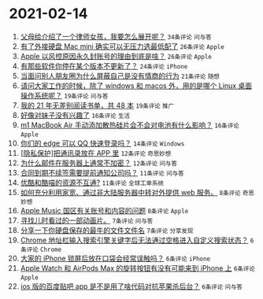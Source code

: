 # 2021-02-14

1. [父母给介绍了一个律师女孩，我要怎么展开呢？](https://www.v2ex.com/t/753263) `34条评论` `问与答`
1. [有了外接硬盘 Mac mini 确实可以无压力选最低配了](https://www.v2ex.com/t/753250) `26条评论` `Apple`
1. [Apple 以风控原因永久封账号的理由到底是啥？](https://www.v2ex.com/t/753265) `26条评论` `Apple`
1. [有那些软件你停在某个版本不更新了？](https://www.v2ex.com/t/753273) `24条评论` `iPhone`
1. [当面问别人朋友圈为什么屏蔽自己是没有情商的行为](https://www.v2ex.com/t/753261) `21条评论` `随想`
1. [请问大家工作的时候，除了 windows 和 macos 外，用的是哪个 Linux 桌面操作系统呢？](https://www.v2ex.com/t/753283) `19条评论` `问与答`
1. [我的 21 年无差别阅读书单，共 48 本](https://www.v2ex.com/t/753268) `19条评论` `推广`
1. [好像对妹子没有兴趣了](https://www.v2ex.com/t/753295) `16条评论` `生活`
1. [m1 MacBook Air 手动添加散热硅片会不会对电池有什么影响？](https://www.v2ex.com/t/753247) `16条评论` `Apple`
1. [你们的 edge 可以 QQ 快速登录吗？](https://www.v2ex.com/t/753246) `14条评论` `Windows`
1. [[隐私保护]把通讯录放在 APP 里](https://www.v2ex.com/t/753293) `12条评论` `奇思妙想`
1. [为什么邮件在服务器上通常不加密？](https://www.v2ex.com/t/753274) `12条评论` `问与答`
1. [合同到期不续签需要提前通知公司吗？](https://www.v2ex.com/t/753259) `11条评论` `问与答`
1. [优酷和酷喵的资源不互通?](https://www.v2ex.com/t/753258) `11条评论` `全球工单系统`
1. [如何充分利用家宽、通过非大陆服务器中转对外提供 web 服务。](https://www.v2ex.com/t/753299) `8条评论` `奇思妙想`
1. [Apple Music 国区有关账号和内容的问题](https://www.v2ex.com/t/753252) `8条评论` `Apple`
1. [寻找儿时看过的一部动画片。](https://www.v2ex.com/t/753276) `7条评论` `问与答`
1. [分享一下你硬盘保存的最牛的文件文件名](https://www.v2ex.com/t/753264) `7条评论` `分享发现`
1. [Chrome 地址栏输入搜索引擎关键字后无法通过空格进入自定义搜索状态？](https://www.v2ex.com/t/753294) `6条评论` `Chrome`
1. [大家的 iPhone 锁屏后放在口袋会经常误触吗？](https://www.v2ex.com/t/753282) `6条评论` `iPhone`
1. [Apple Watch 和 AirPods Max 的旋转按钮有没有可能来到 iPhone 上](https://www.v2ex.com/t/753279) `6条评论` `Apple`
1. [ios 版的百度贴吧 app 是不是用了啥代码对抗苹果杀后台？](https://www.v2ex.com/t/753253) `6条评论` `问与答`
